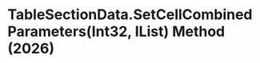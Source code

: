 # TableSectionData.SetCellCombinedParameters(Int32, IList<TableCellCombinedParameterData>) Method (2026)

﻿